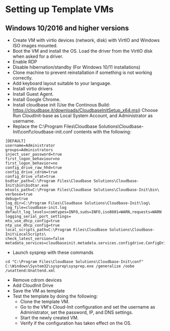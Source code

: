 # Setting up Template VMs

## Windows 10/2016 and higher versions

* Create VM with virtio devices (network, disk) with VirtIO and Windows ISO images mounted.
* Boot the VM and install the OS. Load the driver from the VirtIO disk when asked for a driver.
* Enable RDP
* Disable hibernation/standby (For Windows 10/11 installations)
* Clone machine to prevent reinstallation if something is not working correctly.
* Add keyboard layout suitable to your language.
* Install virtio drivers
* Install Guest Agent.
* Install Google Chrome.
* Install cloudbase init (Use the Continous Build: https://cloudbase.it/downloads/CloudbaseInitSetup_x64.msi)
Choose Run CloudInit-base as Local System Account, and Administrator as username.
* Replace the C:\Program Files\Cloudbase Solutions\Cloudbase-Init\conf\cloudbase-init.conf contents with the following:
```
[DEFAULT]
username=Administrator
groups=Administrators
inject_user_password=true
first_logon_behaviour=no
first_logon_behavior=no
config_drive_raw_hhd=true
config_drive_cdrom=true
config_drive_vfat=true
bsdtar_path=C:\Program Files\Cloudbase Solutions\Cloudbase-Init\bin\bsdtar.exe
mtools_path=C:\Program Files\Cloudbase Solutions\Cloudbase-Init\bin\
verbose=true
debug=true
log_dir=C:\Program Files\Cloudbase Solutions\Cloudbase-Init\log\
log_file=cloudbase-init.log
default_log_levels=comtypes=INFO,suds=INFO,iso8601=WARN,requests=WARN
logging_serial_port_settings=
mtu_use_dhcp_config=true
ntp_use_dhcp_config=true
local_scripts_path=C:\Program Files\Cloudbase Solutions\Cloudbase-Init\LocalScripts\
check_latest_version=false
metadata_services=cloudbaseinit.metadata.services.configdrive.ConfigDriveService
```

* Launch sysprep with these commands
```
cd "C:\Program Files\Cloudbase Solutions\Cloudbase-Init\conf"
C:\Windows\System32\sysprep\sysprep.exe /generalize /oobe /unattend:Unattend.xml
```

* Remove cdrom devices
* Add CloudInit Drive
* Save the VM as template
* Test the template by doing the following:
    * Clone the template VM.
    * Go to the VM's Cloud-Init configuration and set the username as Administrator, set the password, IP, and DNS settings.
    * Start the newly created VM.
    * Verify if the configuration has taken effect on the OS.


